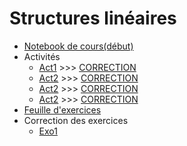 # Structures linéaires
* [Notebook de cours(début)](https://github.com/thfruchart/tnsi/blob/main/06/COURS(d%C3%A9but)_Structures_lin%C3%A9aires.ipynb)
* Activités
  * [Act1](https://github.com/thfruchart/tnsi/blob/main/06/ACTIVIT%C3%89_PYTHON1.ipynb) >>> [CORRECTION](https://github.com/thfruchart/tnsi/blob/main/06/ACTIVIT%C3%89_PYTHON1_CORRECTION.ipynb) 
  * [Act2](https://github.com/thfruchart/tnsi/blob/main/06/ACTIVIT%C3%89_PYTHON2.ipynb) >>> [CORRECTION](https://github.com/thfruchart/tnsi/blob/main/06/ACTIVIT%C3%89_PYTHON2_CORRECTION.ipynb)
  * [Act2](https://github.com/thfruchart/tnsi/blob/main/06/ACTIVIT%C3%89_PYTHON3.ipynb) >>> [CORRECTION](https://github.com/thfruchart/tnsi/blob/main/06/ACTIVIT%C3%89_PYTHON3_CORRECTION.ipynb)
  * [Act2](https://github.com/thfruchart/tnsi/blob/main/06/ACTIVIT%C3%89_PYTHON4.ipynb) >>> [CORRECTION](https://github.com/thfruchart/tnsi/blob/main/06/ACTIVIT%C3%89_PYTHON4_CORRECTION.ipynb)
* [Feuille d'exercices](https://github.com/thfruchart/tnsi/blob/main/06/EXERCICES_Structures_Lin%C3%A9aires.pdf)
* Correction des exercices
  * [Exo1](https://github.com/thfruchart/tnsi/blob/main/06/CORRECTION-Exercice1.ipynb) 
